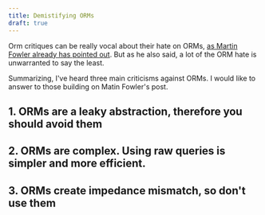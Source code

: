 ```yaml
---
title: Demistifying ORMs
draft: true
---
```


Orm critiques can be really vocal about their hate on ORMs, [as Martin Fowler already has pointed out][1]. But as he also said, a lot of the ORM hate is unwarranted to say the least. 

Summarizing, I've heard three main criticisms against ORMs. I would like to answer to those building on Matin Fowler's post. 

## 1. ORMs are a leaky abstraction, therefore you should avoid them


## 2. ORMs are complex. Using raw queries is simpler and more efficient.


## 3. ORMs create impedance mismatch, so don't use them

[1]: https://www.martinfowler.com/bliki/OrmHate.html